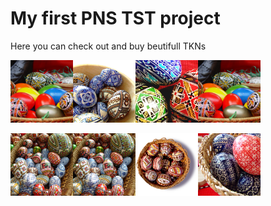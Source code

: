 # My first PNS TST project

Here you can check out and buy beutifull TKNs

<img src="https://raw.githubusercontent.com/oteril/pnstst/main/first/images/1.jpg" width="100"><img src="https://raw.githubusercontent.com/oteril/pnstst/main/first/images/2.jpg" width="100"><img src="https://raw.githubusercontent.com/oteril/pnstst/main/first/images/3.jpg" width="100"><img src="https://raw.githubusercontent.com/oteril/pnstst/main/first/images/4.jpg" width="100">

<img src="https://raw.githubusercontent.com/oteril/pnstst/main/first/images/5.jpg" width="100"><img src="https://raw.githubusercontent.com/oteril/pnstst/main/first/images/6.jpg" width="100"><img src="https://raw.githubusercontent.com/oteril/pnstst/main/first/images/7.jpg" width="100"><img src="https://raw.githubusercontent.com/oteril/pnstst/main/first/images/8.jpg" width="100">
